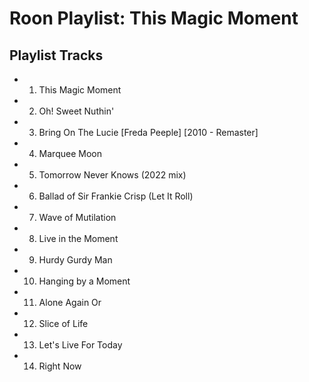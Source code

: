 # Roon Playlist: This Magic Moment

## Playlist Tracks


- 1. This Magic Moment
- 2. Oh! Sweet Nuthin'
- 3. Bring On The Lucie [Freda Peeple] [2010 - Remaster]
- 4. Marquee Moon
- 5. Tomorrow Never Knows (2022 mix)
- 6. Ballad of Sir Frankie Crisp (Let It Roll)
- 7. Wave of Mutilation
- 8. Live in the Moment
- 9. Hurdy Gurdy Man
- 10. Hanging by a Moment
- 11. Alone Again Or
- 12. Slice of Life
- 13. Let's Live For Today
- 14. Right Now


